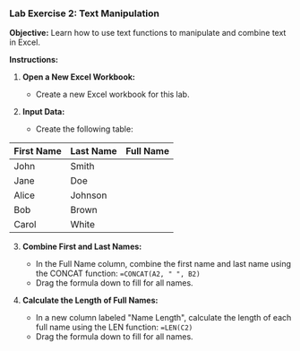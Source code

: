 ### Lab Exercise 2: Text Manipulation

**Objective:** Learn how to use text functions to manipulate and combine text in Excel.

**Instructions:**

1. **Open a New Excel Workbook:**

   - Create a new Excel workbook for this lab.

2. **Input Data:**
   - Create the following table:

| First Name | Last Name | Full Name |
| ---------- | --------- | --------- |
| John       | Smith     |           |
| Jane       | Doe       |           |
| Alice      | Johnson   |           |
| Bob        | Brown     |           |
| Carol      | White     |           |

3. **Combine First and Last Names:**

   - In the Full Name column, combine the first name and last name using the CONCAT function: `=CONCAT(A2, " ", B2)`
   - Drag the formula down to fill for all names.

4. **Calculate the Length of Full Names:**
   - In a new column labeled "Name Length", calculate the length of each full name using the LEN function: `=LEN(C2)`
   - Drag the formula down to fill for all names.
